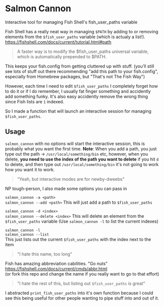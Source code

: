 # Salmon Cannon
Interactive tool for managing Fish Shell's fish_user_paths variable

Fish Shell has a really neat way in managing `$PATH` by adding to or removing elements from the `$fish_user_paths` variable (which is actualy a list!). https://fishshell.com/docs/current/tutorial.html#path
>A faster way is to modify the $fish_user_paths universal variable, which is automatically prepended to $PATH.


This keeps your fish.config from getting cluttered up with stuff. (you'll still see lots of stuff out there recommending "add this path to your fish.config", especially from Homebrew packages, but "That's not The Fish Way")

However, each time I need to edit `$fish_user_paths` I completely forget how to do it or if I do remember, I usually fat finger something and accidently add something funky. It's also easy accidently remove the wrong thing since Fish lists are `1` indexed.

So I made a function that will launch an interactive session for managing `$fish_user_paths`.

## Usage
`salmon_cannon` with no options will start the interactive session, this is probably what you want the first time. **Note**: When you add a path, you just type out the path -> `/usr/local/something/bin` etc, however, when you delete, **you need to use the index of the path you want to delete** if you hit `d` to delete, and then type out `/usr/local/something/bin` it's not going to work how you want it to work.

>"Yeah, but interactive modes are for newby-dweebs"

NP tough-person, I also made some options you can pass in

`salmon_cannon -a <path>`  
`salmon_cannon --add <path>`
This will just add a path to `$fish_user_paths`

`salmon_cannon -d <index>`  
`salmon_cannon --delete <index>` 
This will delete an element from the `$fish_user_paths` variable (Use `salmon_cannon -l` to list the current indexes)

`salmon_cannon -l`  
`salmon_cannon --list`  
This just lists out the current `$fish_user_paths` with the index next to the item

>"I hate this name, too long"  

Fish has amazing abbreviation cabilities. "Go nuts"
https://fishshell.com/docs/current/cmds/abbr.html  
(or fork this repo and change the name if you really want to go to that effort)

>"I hate the rest of this, but listing out `$fish_user_paths` is great"  

I abstracted `print_fish_user_paths` into it's own function because I could see this being useful for other people wanting to pipe stuff into and out of it.


